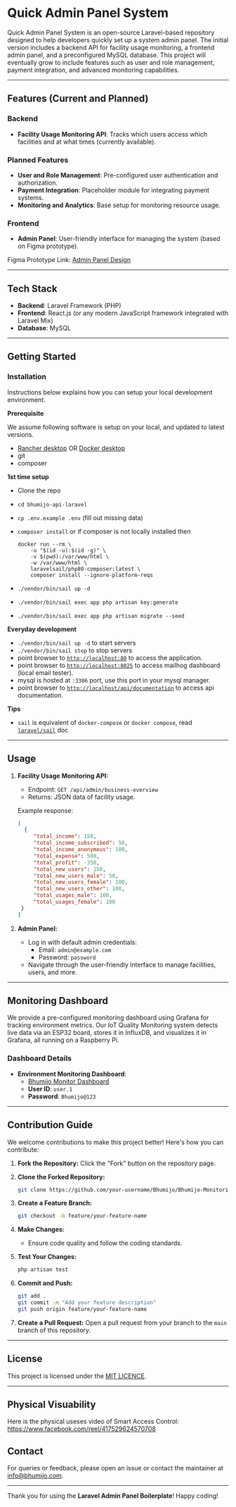 # Quick Admin Panel System

Quick Admin Panel System is an open-source Laravel-based repository designed to help developers quickly set up a system admin panel. The initial version includes a backend API for facility usage monitoring, a frontend admin panel, and a preconfigured MySQL database. This project will eventually grow to include features such as user and role management, payment integration, and advanced monitoring capabilities.

---

## Features (Current and Planned)

### Backend
- **Facility Usage Monitoring API**: Tracks which users access which facilities and at what times (currently available).

### Planned Features
- **User and Role Management**: Pre-configured user authentication and authorization.
- **Payment Integration**: Placeholder module for integrating payment systems.
- **Monitoring and Analytics**: Base setup for monitoring resource usage.

### Frontend
- **Admin Panel**: User-friendly interface for managing the system (based on Figma prototype).

Figma Prototype Link: [Admin Panel Design](https://www.figma.com/proto/oKkZWuwpO3lCZvqFseihiT/Dashboard?node-id=0-1&t=gYc4crbnVVHiK8Qf-1)

---



## Tech Stack
- **Backend**: Laravel Framework (PHP)
- **Frontend**: React.js (or any modern JavaScript framework integrated with Laravel Mix)
- **Database**: MySQL

---

## Getting Started

### Installation

Instructions below explains how you can setup your local development environment.

**Prerequisite**

We assume following software is setup on your local, and updated to latest versions.

- [Rancher desktop](https://rancherdesktop.io/)
OR
[Docker desktop](https://www.docker.com/products/docker-desktop/)
- git
- composer


**1st time setup**

- Clone the repo
- `cd bhumijo-api-laravel`
- `cp .env.example .env` (fill out missing data)
- `composer install` or if composer is not locally installed then

    ```
    docker run --rm \
        -u "$(id -u):$(id -g)" \
        -v $(pwd):/var/www/html \
        -w /var/www/html \
        laravelsail/php80-composer:latest \
        composer install --ignore-platform-reqs
    ```
- `./vendor/bin/sail up -d`
- `./vendor/bin/sail exec app php artisan key:generate`
- `./vendor/bin/sail exec app php artisan migrate --seed`

**Everyday development**

- `./vendor/bin/sail up -d` to start servers
- `./vendor/bin/sail stop` to stop servers
- point browser to [`http://localhost:80`](http://localhost:80) to access the application.
- point browser to [`http://localhost:8025`](http://localhost:8025) to access mailhog dashboard (local email tester).
- mysql is hosted at `:3306` port, use this port in your mysql manager.
- point browser to [`http://localhost/api/documentation`](http://localhost/api/documentation) to access api documentation.

**Tips**

- `sail` is equivalent of `docker-compose` or `docker compose`, read [`laravel/sail`](https://laravel.com/docs/8.x/sail) doc

---

## Usage

1. **Facility Usage Monitoring API:**
   - Endpoint: `GET /api/admin/business-overview`
   - Returns: JSON data of facility usage.

   Example response:
   ```json
   [
     {
        "total_income": 150,
        "total_income_subscribed": 50,
        "total_income_anonymous": 100,
        "total_expense": 500,
        "total_profit": -350,
        "total_new_users": 150,
        "total_new_users_male": 50,
        "total_new_users_female": 100,
        "total_new_users_other": 100,
        "total_usages_male": 100,
        "total_usages_female": 100
    }
   ]
   ```

2. **Admin Panel:**
   - Log in with default admin credentials:
     - Email: `admin@example.com`
     - Password: `password`
   - Navigate through the user-friendly interface to manage facilities, users, and more.

---


## Monitoring Dashboard

We provide a pre-configured monitoring dashboard using Grafana for tracking environment metrics. Our IoT Quality Monitoring system detects live data via an ESP32 board, stores it in InfluxDB, and visualizes it in Grafana, all running on a Raspberry Pi.

### Dashboard Details
- **Environment Monitoring Dashboard**:
  - [Bhumijo Monitor Dashboard](https://dashboardoffice.bhumijomonitor.online/d/fe2po8f3koem8e/bhumijo-monitor-dashboard?orgId=1&from=now-6h&to=now&timezone=browser&refresh=5s)
  - **User ID**: `user.1`
  - **Password**: `Bhumijo@123`

---

## Contribution Guide

We welcome contributions to make this project better! Here's how you can contribute:

1. **Fork the Repository:**
   Click the "Fork" button on the repository page.

2. **Clone the Forked Repository:**
   ```bash
   git clone https://github.com/your-username/Bhumijo/Bhumijo-Monitoring-Prototype.git
   ```

3. **Create a Feature Branch:**
   ```bash
   git checkout -b feature/your-feature-name
   ```

4. **Make Changes:**
   - Ensure code quality and follow the coding standards.

5. **Test Your Changes:**
   ```bash
   php artisan test
   ```

6. **Commit and Push:**
   ```bash
   git add .
   git commit -m "Add your feature description"
   git push origin feature/your-feature-name
   ```

7. **Create a Pull Request:**
   Open a pull request from your branch to the `main` branch of this repository.

---

## License

This project is licensed under the [MIT LICENCE](http://opensource.org/licenses/MIT).

---
## Physical Visuability
Here is the physical useses video of Smart Access Control: https://www.facebook.com/reel/417529624570708
## Contact

For queries or feedback, please open an issue or contact the maintainer at info@bhumijo.com.

---

Thank you for using the **Laravel Admin Panel Boilerplate**! Happy coding!